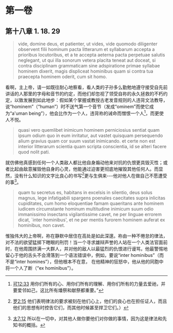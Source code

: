 # 第一卷
## 第十八章 1. 18. 29

> vide, domine deus, et patienter, ut vides, vide quomodo diligenter observent filii hominum pacta litterarum et syllabarum accepta a prioribus locutoribus, et a te accepta aeterna pacta perpetuae salutis neglegant, ut qui illa sonorum vetera placita teneat aut doceat, si contra disciplinam grammaticam sine adspiratione primae syllabae hominem dixerit, magis displiceat hominibus quam si contra tua praecepta hominem oderit, cum sit homo.

看啊，主上帝，请一如既往耐心地察看，看人类的子孙多么勤勉地遵守接受自先前讲话的人那里的字母和音节的约定，而他们却忽视了领受自祢的永久拯救的不朽约定，以致发展到如此地步：假如某个掌握或教授古老发音规则的人违背文法教导，说“hominem”（“human”）时不送气第一个音节（发成“ominem”而使它成为“a'uman being”），他会比作为一个人，违背祢的诫命而憎恨一个人[^1]，而更使人不悦。

[^1]: [可12:33](https://biblehub.com/mark/12-33.htm) 用你们所有的心、用你们所有的理解、用你们所有的力量去爱祂，并要爱邻如己，这比所有燔祭和献祭都重要。”

> quasi vero quemlibet inimicum hominem perniciosius sentiat quam ipsum odium quo in eum inritatur, aut vastet quisquam persequendo alium gravius quam cor suum vastat inimicando. et certe non est interior litterarum scientia quam scripta conscientia, id se alteri facere quod nolit pati.

就仿佛他真感到任何一个人类敌人都比他自身煽动他来对抗的仇恨更具毁灭性；或者比起由敌意摧毁他自身的心灵，他能通过迫害更彻底地摧毁其他任何人。而显然，没有什么知识的文字比良心的书写[^2]更与生俱来---他对他人在做自己不愿遭受的事[^3]。

[^2]: [罗2:15](https://biblehub.com/romans/2-15.htm) 他们表明律法的要求被刻在他们心上，他们的良心也在担任证人，而且他们的思想有时控告它们，而其他时候甚至捍卫它们。）

[^3]: [太7:12](https://biblehub.com/matthew/7-12.htm) 所以在一切中，对其他人做你要他们对你做的事情，因为这是律法和先知书的概括。

> quam tu secretus es, habitans in excelsis in silentio, deus solus magnus, lege infatigabili spargens poenales caecitates supra inlicitas cupiditates, cum homo eloquentiae famam quaeritans ante hominem iudicem circumstante hominum multitudine inimicum suum odio immanissimo insectans vigilantissime cavet, ne per linguae errorem dicat, `inter hominibus', et ne per mentis furorem hominem auferat ex hominibus, non cavet.

惟独伟大的上帝啊，祢在静默中居住在高处是如此深邃。祢由一种不倦怠的律法，对不法的欲望猛掷下瞎眼的刑罚！当一个寻求雄辩声誉的人站在一个人类法官面前时，在他周围挤满一大群人，并对他的敌人以最猛烈的仇恨进行谩骂，他最警惕地留心于他的舌头不会滑落到一个语法错误中，例如，要说“inter hominibus”（而不是“inter homines”），但他根本不在意， 在他精神的狂怒中，他从他的同胞中将一个人了断（“ex hominibus”）。
